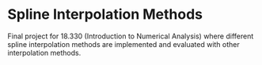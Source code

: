 # Spline Interpolation Methods
Final project for 18.330 (Introduction to Numerical Analysis) where different
spline interpolation methods are implemented and evaluated with other
interpolation methods.


